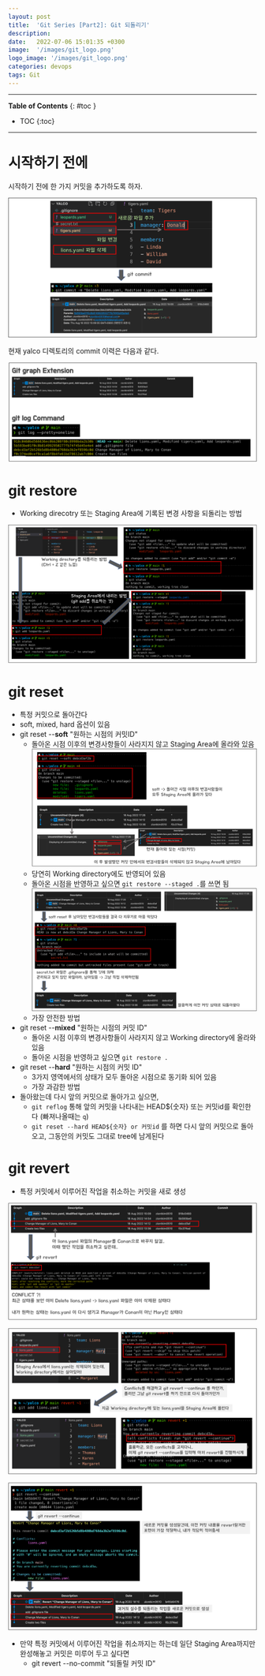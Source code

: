 ```yaml
---
layout: post
title:  'Git Series [Part2]: Git 되돌리기'
description: 
date:   2022-07-06 15:01:35 +0300
image:  '/images/git_logo.png'
logo_image: '/images/git_logo.png'
categories: devops
tags: Git
---
```

---

**Table of Contents**
{: #toc }
*  TOC
{:toc}

---

# 시작하기 전에

시작하기 전에 한 가지 커밋을 추가하도록 하자.  

![](/images/git_32.png)

현재 yalco 디렉토리의 commit 이력은 다음과 같다.  

![](/images/git_33.png)

# git restore

- Working direcotry 또는 Staging Area에 기록된 변경 사항을 되돌리는 방법

![](/images/git_34.png)

# git reset

- 특정 커밋으로 돌아간다
- soft, mixed, hard 옵션이 있음
- git reset --**soft** "원하는 시점의 커밋ID"
  - 돌아온 시점 이후의 변경사항들이 사라지지 않고 Staging Area에 올라와 있음
    ![](/images/git_35.png)
  - 당연히 Working directory에도 반영되어 있음
  - 돌아온 시점을 반영하고 싶으면 `git restore --staged .`를 쓰면 됨
    ![](/images/git_36.png)
  - 가장 안전한 방법 
- git reset --**mixed** "원하는 시점의 커밋 ID"
  - 돌아온 시점 이후의 변경사항들이 사라지지 않고 Working directory에 올라와 있음
  - 돌아온 시점을 반영하고 싶으면 `git restore .`
- git reset --**hard** "원하는 시점의 커밋 ID"
  - 3가지 영역에서의 상태가 모두 돌아온 시점으로 동기화 되어 있음
  - 가장 과감한 방법
- 돌아왔는데 다시 앞의 커밋으로 돌아가고 싶으면,
  - `git reflog` 통해 앞의 커밋을 나타내는 HEAD${숫자} 또는 커밋id를 확인한다 (빠져나올때는 `q`)
  - `git reset --hard HEAD${숫자} or 커밋id` 를 하면 다시 앞의 커밋으로 돌아오고, 그동안의 커밋도 그대로 tree에 남게된다

# git revert

- 특정 커밋에서 이루어진 작업을 취소하는 커밋을 새로 생성

![](/images/git_37.png)

![](/images/git_38.png)

![](/images/git_39.png)

- 만약 특정 커밋에서 이루어진 작업을 취소까지는 하는데 일단 Staging Area까지만 완성해놓고 커밋은 미루어 두고 싶다면
  - git revert --no-commit "되돌릴 커밋 ID"